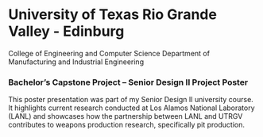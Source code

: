 # University of Texas Rio Grande Valley - Edinburg
College of Engineering and Computer Science
Department of Manufacturing and Industrial Engineering

### Bachelor’s Capstone Project – Senior Design II Project Poster
This poster presentation was part of my Senior Design II university course. It highlights current research conducted at Los Alamos National Laboratory (LANL) and showcases how the partnership between LANL and UTRGV contributes to weapons production research, specifically pit production.
